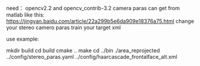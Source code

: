 need： opencv2.2 and opencv_contrib-3.2
camera paras can get from matlab like this: https://jingyan.baidu.com/article/22a299b5e6da909e18376a75.html
change your stereo camero paras
train your target xml

use example:

mkdir build 
cd build
cmake ..
make
cd ../bin
./area_reprojected ../config/stereo_paras.yaml ../config/haarcascade_frontalface_alt.xml

